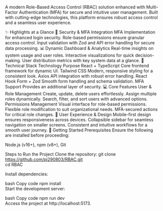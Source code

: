 A modern Role-Based Access Control (RBAC) solution enhanced with Multi-Factor Authentication (MFA) for secure and intuitive user management. Built with cutting-edge technologies, this platform ensures robust access control and a seamless user experience.

✨ Highlights at a Glance
🔐 Security & MFA Integration
MFA Implementation for enhanced login security.
Role-based permissions ensure granular access control.
Input validation with Zod and API error handling for secure data processing.
📊 Dynamic Dashboard & Analytics
Real-time insights on system usage and user roles.
Interactive visualizations for quick decision-making.
User distribution metrics with key system data at a glance.
🔧 Technical Stack
Technology	Purpose
React + TypeScript	Core frontend framework for dynamic UI.
Tailwind CSS	Modern, responsive styling for a consistent look.
Axios	API integration with robust error handling.
React Hook Form + Zod	Smooth form handling and schema validation.
MFA Support	Provides an additional layer of security.
💻 Core Features
User & Role Management
Create, update, delete users effortlessly.
Assign multiple roles dynamically.
Search, filter, and sort users with advanced options.
Permissions Management
Visual interface for role-based permissions.
Flexible role modification to suit organizational needs.
MFA-secured actions for critical role changes.
🎨 User Experience & Design
Mobile-first design ensures responsiveness across devices.
Collapsible sidebar for seamless navigation on smaller screens.
Consistent and intuitive workflows for a smooth user journey.
🚀 Getting Started
Prerequisites
Ensure the following are installed before proceeding:

Node.js (v16+), npm (v8+), Git




Steps to Run the Project
Clone the repository:
git clone https://github.com/pj290803/RBAC.git  
cd RBAC  


Install dependencies:

bash
Copy code
npm install  
Start the development server:

bash
Copy code
npm run dev  
Access the project at http://localhost:5173.
